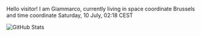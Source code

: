 Hello visitor! I am Giammarco, currently living in space coordinate Brussels and time coordinate Saturday, 10 July, 02:18 CEST

![GitHub Stats](https://github-readme-stats.vercel.app/api?username=grcasanova)
